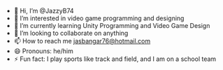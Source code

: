 - 👋 Hi, I’m @JazzyB74
- 👀 I’m interested in video game programming and designing
- 🌱 I’m currently learning Unity Programming and Video Game Design
- 💞️ I’m looking to collaborate on anything
- 📫 How to reach me jasbangar76@hotmail.com
- 😄 Pronouns: he/him
- ⚡ Fun fact: I play sports like track and field, and I am on a school team

<!---
JazzyB74/JazzyB74 is a ✨ special ✨ repository because its `README.md` (this file) appears on your GitHub profile.
You can click the Preview link to take a look at your changes.
--->
